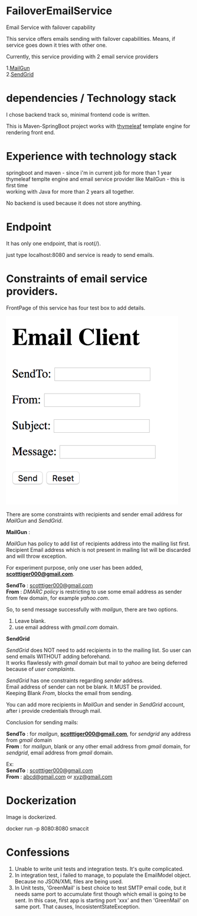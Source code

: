 # FailoverEmailService

Email Service with failover capability

This service offers emails sending with failover capabilities. Means, if service goes down it tries with other one.

Currently, this service providing with 2 email service providers

1.[MailGun](www.mailgun.com)<br/>
2.[SendGrid](www.sendgrid.com)

# dependencies / Technology stack
I chose backend track so, minimal frontend code is written.</br>

This is Maven-SpringBoot project works with [thymeleaf](http://www.thymeleaf.org/) template engine for rendering front end.<br/>

# Experience with technology stack

springboot and maven - since i'm in current job for more than 1 year </br>
thymeleaf templte engine and email service provider like MailGun - this is first time </br>
working with Java for more than 2 years all together.</br>

No backend is used because it does not store anything.

# Endpoint

It has only one endpoint, that is root(/).

just type localhost:8080 and service is ready to send emails.

# Constraints of email service providers.

FrontPage of this service has four test box to add details.

![Screenshot](https://github.com/Bhalchandra-B/FailoverEmailService/blob/master/FailoverEmailService.png)

There are some constraints with recipients and sender email address for *MailGun* and *SendGrid*.

**MailGun** :

*MailGun* has policy to add list of recipients address into the mailing list first. Recipient Email address which is not present in mailing list will be discarded and will throw exception.

For experiment purpose, only one user has been added, **scotttiger000@gmail.com**.

**SendTo** : scotttiger000@gmail.com<br/>
**From** : *DMARC policy* is restricting to use some email address as sender from few domain, for example *yahoo.com*.

So, to send message successfully with *mailgun*, there are two options.

1. Leave blank.
2. use email address with *gmail.com* domain.

**SendGrid**

*SendGrid* does NOT need to add recipients in to the mailing list. So user can send emails WITHOUT adding beforehand.<br/>
It works flawlessly with *gmail* domain but mail to *yahoo* are being deferred because of *user complaints*.<br/>

*SendGrid* has one constraints regarding *sender* address.<br/>
Email address of sender can not be blank. It MUST be provided.<br/>
Keeping Blank *From*, blocks the email from sending.

You can add more recipients in *MailGun* and sender in *SendGrid* account, after i provide credentials through mail.

Conclusion for sending mails:

**SendTo** : for *mailgun*, **scotttiger000@gmail.com**, for *sendgrid* any address from *gmail* domain<br/>
**From** : for *mailgun*, blank or any other email address from *gmail* domain, for *sendgrid*, email address from *gmail* domain.

Ex:<br/>
**SendTo** : scotttiger000@gmail.com<br/>
**From** : abcd@gmail.com or xyz@gmail.com

# Dockerization
Image is dockerized.<br/>

docker run -p 8080:8080 smaccit

# Confessions
1. Unable to write unit tests and integration tests. It's quite complicated.
2. In integration test, i failed to manage, to populate the EmailModel object. Because no JSON/XML files are being used.
3. In Unit tests, 'GreenMail' is best choice to test SMTP email code, but it needs same port to accumulate first though which email is going to be sent. In this case, first app is starting port 'xxx' and then 'GreenMail' on same port. That causes, IncosistentStateException.

